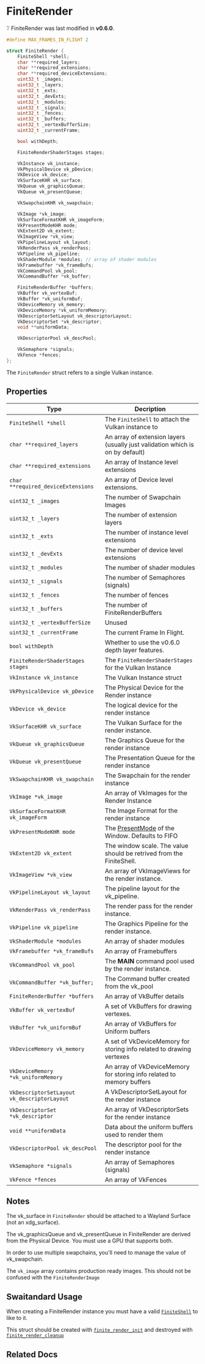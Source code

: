 # FiniteRender

<div class="alert alert-info part text-info">
❔  FiniteRender was last modified in <b>v0.6.0</b>.
</div>

```c
#define MAX_FRAMES_IN_FLIGHT 2

struct FiniteRender {
    FiniteShell *shell;
    char **required_layers;
    char **required_extensions;
    char **required_deviceExtensions;
    uint32_t _images;
    uint32_t _layers;
    uint32_t _exts;
    uint32_t _devExts;
    uint32_t _modules;
    uint32_t _signals;
    uint32_t _fences;
    uint32_t _buffers;
    uint32_t _vertexBufferSize;
    uint32_t _currentFrame;

    bool withDepth;

    FiniteRenderShaderStages stages;

    VkInstance vk_instance;
    VkPhysicalDevice vk_pDevice;
    VkDevice vk_device;
    VkSurfaceKHR vk_surface;
    VkQueue vk_graphicsQueue;
    VkQueue vk_presentQueue;

    VkSwapchainKHR vk_swapchain;

    VkImage *vk_image;
    VkSurfaceFormatKHR vk_imageForm;
    VkPresentModeKHR mode;
    VkExtent2D vk_extent;
    VkImageView *vk_view;
    VkPipelineLayout vk_layout;
    VkRenderPass vk_renderPass;
    VkPipeline vk_pipeline;
    VkShaderModule *modules; // array of shader modules
    VkFramebuffer *vk_frameBufs;
    VkCommandPool vk_pool;
    VkCommandBuffer *vk_buffer;

    FiniteRenderBuffer *buffers;
    VkBuffer vk_vertexBuf;
    VkBuffer *vk_uniformBuf;
    VkDeviceMemory vk_memory;
    VkDeviceMemory *vk_uniformMemory;
    VkDescriptorSetLayout vk_descriptorLayout;
    VkDescriptorSet *vk_descriptor;
    void **uniformData;

    VkDescriptorPool vk_descPool;

    VkSemaphore *signals;
    VkFence *fences;
};

```

The `FiniteRender` struct refers to a single Vulkan instance.

## Properties

| Type | Decription |
| ---- | ---------- |
|`FiniteShell *shell`|The `FiniteShell` to attach the Vulkan instance to|
|`char **required_layers`| An array of extension layers (usually just validation which is on by default) |
|`char **required_extensions`| An array of Instance level extensions|
|`char **required_deviceExtensions`| An array of Device level extensions.|
| `uint32_t _images` | The number of Swapchain Images |
| `uint32_t _layers` | The number of extension layers |
| `uint32_t _exts` | The number of instance level extensions|
| `uint32_t _devExts` | The number of device level extensions|
|`uint32_t _modules` | The number of shader modules|
| `uint32_t _signals` | The number of Semaphores (signals)|
| `uint32_t _fences` | The number of fences|
| `uint32_t _buffers` | The number of FiniteRenderBuffers |
| `uint32_t _vertexBufferSize` | Unused|
| `uint32_t _currentFrame`| The current Frame In Flight.|
| `bool withDepth`| Whether to use the v0.6.0 depth layer features. |
| `FiniteRenderShaderStages stages`| The `FiniteRenderShaderStages` for the Vulkan Instance|
| `VkInstance vk_instance`| The Vulkan Instance struct |
| `VkPhysicalDevice vk_pDevice`| The Physical Device for the Render instance |
| `VkDevice vk_device`| The logical device for the render instance |
| `VkSurfaceKHR vk_surface`| The Vulkan Surface for the render instance.|
| `VkQueue vk_graphicsQueue`| The Graphics Queue for the render instance |
| `VkQueue vk_presentQueue`| The Presentation Queue for the render instance|
| `VkSwapchainKHR vk_swapchain`| The Swapchain for the render instance|
|`VkImage *vk_image`| An array of VkImages for the Render Instance |
|`VkSurfaceFormatKHR vk_imageForm`| The Image Format for the render instance |
|`VkPresentModeKHR mode`| The [PresentMode](https://registry.khronos.org/vulkan/specs/latest/man/html/VkPresentModeKHR.html) of the Window. Defaults to FIFO |
|`VkExtent2D vk_extent`| The window scale. The value should be retrived from the FiniteShell. |
|`VkImageView *vk_view`| An array of VkImageViews for the render instance. |
|`VkPipelineLayout vk_layout`| The pipeline layout for the vk_pipeline. |
|`VkRenderPass vk_renderPass`| The render pass for the render instance. |
|`VkPipeline vk_pipeline`| The Graphics Pipeline for the render instance. |
|`VkShaderModule *modules`| An array of shader modules |
|`VkFramebuffer *vk_frameBufs`| An array of Framebuffers |
|`VkCommandPool vk_pool`| The **MAIN** command pool used by the render instance. |
|`VkCommandBuffer *vk_buffer;`| The Command buffer created from the vk_pool |
|`FiniteRenderBuffer *buffers`| An array of VkBuffer details|
|`VkBuffer vk_vertexBuf`| A set of VkBuffers for drawing vertexes. |
|`VkBuffer *vk_uniformBuf`| An array of VkBuffers for Uniform buffers |
|`VkDeviceMemory vk_memory`| A set of VkDeviceMemory for storing info related to drawing vertexes |
|`VkDeviceMemory *vk_uniformMemory`| An array of VkDeviceMemory for storing info related to memory buffers |
|`VkDescriptorSetLayout vk_descriptorLayout`| A VkDescriptorSetLayout for the render instance |
|`VkDescriptorSet *vk_descriptor`| An array of VkDescriptorSets for the render instance |
|`void **uniformData`| Data about the uniform buffers used to render them |
|`VkDescriptorPool vk_descPool`| The descriptor pool for the render instance|
|`VkSemaphore *signals`| An array of Semaphores (signals)|
|`VkFence *fences`| An array of VkFences |

## Notes
The vk_surface in `FiniteRender` should be attached to a Wayland Surface (not an xdg_surface).

The vk_graphicsQueue and vk_presentQueue in FiniteRender are derived from the Physical Device. You must use a GPU that supports both.

In order to use multiple swapchains, you'll need to manage the value of vk_swapchain.

The `vk_image` array contains production ready images. This should not be confused with the `FiniteRenderImage`

## Swaitandard Usage

When creating a FiniteRender instance you must have a valid [`FiniteShell`](../FiniteShell) to like to it.

This struct should be created with [`finite_render_init`](../../functions/render/finite_render_init) and destroyed with [`finite_render_cleanup`](../../functions/render/finite_render_cleanup)

## Related Docs
